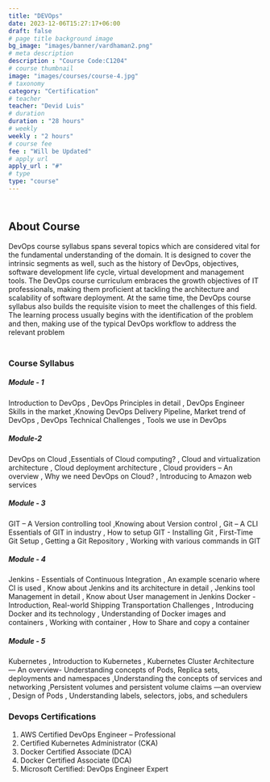 ```yaml
---
title: "DEVOps"
date: 2023-12-06T15:27:17+06:00
draft: false
# page title background image
bg_image: "images/banner/vardhaman2.png"
# meta description
description : "Course Code:C1204"
# course thumbnail
image: "images/courses/course-4.jpg"
# taxonomy
category: "Certification"
# teacher
teacher: "Devid Luis"
# duration
duration : "28 hours"
# weekly
weekly : "2 hours"
# course fee
fee : "Will be Updated"
# apply url
apply_url : "#"
# type
type: "course"
---
```

## <br>About Course
DevOps course syllabus spans several topics which are considered vital for the fundamental understanding 
of the domain. It is designed to cover the intrinsic segments as well, such as the history of DevOps, 
objectives, software development life cycle, virtual development and management tools. The DevOps 
course curriculum embraces the growth objectives of IT professionals, making them proficient at tackling 
the architecture and scalability of software deployment. At the same time, the DevOps course syllabus also 
builds the requisite vision to meet the challenges of this field. The learning process usually begins with the 
identification of the problem and then, making use of the typical DevOps workflow to address the relevant 
problem

### <br> Course Syllabus
##### Module - 1 
Introduction to DevOps , DevOps Principles in detail , DevOps Engineer Skills in the 
market ,Knowing DevOps Delivery Pipeline, Market trend of DevOps , DevOps 
Technical Challenges , Tools we use in DevOps

##### Module-2
DevOps on Cloud ,Essentials of Cloud computing? , Cloud and virtualization 
architecture , Cloud deployment architecture , Cloud providers – An overview , Why 
we need DevOps on Cloud? , Introducing to Amazon web services

##### Module - 3  
GIT – A Version controlling tool ,Knowing about Version control , Git – A CLI Essentials 
of GIT in industry , How to setup GIT - Installing Git , First-Time Git Setup , Getting a 
Git Repository , Working with various commands in GIT

##### Module - 4 
Jenkins - Essentials of Continuous Integration , An example scenario where CI is used , 
Know about Jenkins and its architecture in detail , Jenkins tool Management in detail 
, Know about User management in Jenkins
Docker -Introduction, Real-world Shipping Transportation Challenges , Introducing 
Docker and its technology , Understanding of Docker images and containers , 
Working with container , How to Share and copy a container

##### Module - 5 
Kubernetes , Introduction to Kubernetes , Kubernetes Cluster Architecture — An 
overview- Understanding concepts of Pods, Replica sets, deployments and 
namespaces ,Understanding the concepts of services and networking ,Persistent 
volumes and persistent volume claims —an overview , Design of Pods , 
Understanding labels, selectors, jobs, and schedulers

### Devops Certifications
1. AWS Certified DevOps Engineer – Professional
2.  Certified Kubernetes Administrator (CKA)
3.  Docker Certified Associate (DCA)
4.  Docker Certified Associate (DCA)
5. Microsoft Certified: DevOps Engineer Expert

